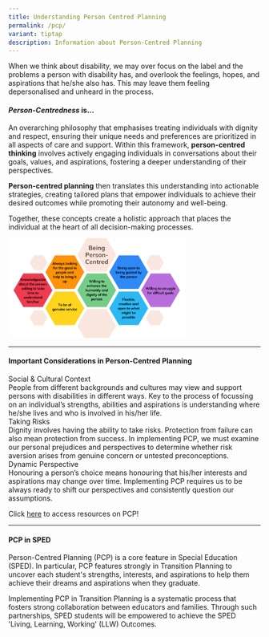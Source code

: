 ```yaml
---
title: Understanding Person Centred Planning
permalink: /pcp/
variant: tiptap
description: Information about Person-Centred Planning
---
```

<p>When we think about disability, we may over focus on the label and the
problems a person with disability has, and overlook the feelings, hopes,
and aspirations that he/she also has. This may leave them feeling depersonalised
and unheard in the process.</p>
<h4><strong><em>Person-Centredness</em> is...</strong></h4>
<p>An overarching philosophy that emphasises treating individuals with dignity
and respect, ensuring their unique needs and preferences are prioritized
in all aspects of care and support. Within this framework, <strong>person-centred thinking</strong> involves
actively engaging individuals in conversations about their goals, values,
and aspirations, fostering a deeper understanding of their perspectives.</p>
<p><strong>Person-centred planning</strong> then translates this understanding
into actionable strategies, creating tailored plans that empower individuals
to achieve their desired outcomes while promoting their autonomy and well-being.</p>
<p>Together, these concepts create a holistic approach that places the individual
at the heart of all decision-making processes.</p>
<p></p>
<p></p>
<div class="isomer-image-wrapper">
<img style="width: 70%;" height="auto" width="100%" alt="What being person-centred means" src="/images/New_PCP_Honeycomb.png">
</div>
<hr>
<h4><strong>Important Considerations in Person-Centred Planning</strong></h4>
<div class="isomer-card-grid">
<div class="isomer-card">
<div class="isomer-card-body">
<div class="isomer-card-title">Social &amp; Cultural Context</div>
<div class="isomer-card-description">People from different backgrounds and cultures may view and support persons
with disabilities in different ways. Key to the process of focussing on
an individual’s strengths, abilities and aspirations is understanding where
he/she lives and who is involved in his/her life.</div>
</div>
</div>
<div class="isomer-card">
<div class="isomer-card-body">
<div class="isomer-card-title">Taking Risks</div>
<div class="isomer-card-description">Dignity involves having the ability to take risks. Protection from failure
can also mean protection from success. In implementing PCP, we must examine
our personal prejudices and perspectives to determine whether risk aversion
arises from genuine concern or untested preconceptions.</div>
</div>
</div>
<div class="isomer-card">
<div class="isomer-card-body">
<div class="isomer-card-title">Dynamic Perspective</div>
<div class="isomer-card-description">Honouring a person’s choice means honouring that his/her interests and
aspirations may change over time. Implementing PCP requires us to be always
ready to shift our perspectives and consistently question our assumptions.</div>
</div>
</div>
</div>
<p></p>
<p>Click <a href="/about-pcp-resources/" rel="noopener nofollow" target="_blank">here</a> to
access resources on PCP!</p>
<hr>
<h4><strong>PCP in SPED</strong></h4>
<p>Person-Centred Planning (PCP) is a core feature in Special Education (SPED).
In particular, PCP features strongly in Transition Planning to uncover
each student's strengths, interests, and aspirations to help them achieve
their dreams and aspirations when they graduate.</p>
<p>Implementing PCP in Transition Planning is a systematic process that fosters
strong collaboration between educators and families. Through such partnerships,
SPED students will be empowered to achieve the SPED 'Living, Learning,
Working' (LLW) Outcomes.</p>
<p></p>
<p></p>